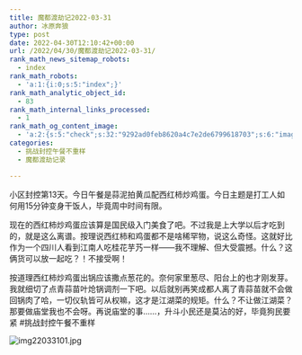 ```yaml
---
title: 魔都渡劫记2022-03-31
author: 冰原奔狼
type: post
date: 2022-04-30T12:10:42+00:00
url: /2022/04/30/魔都渡劫记2022-03-31/
rank_math_news_sitemap_robots:
  - index
rank_math_robots:
  - 'a:1:{i:0;s:5:"index";}'
rank_math_analytic_object_id:
  - 83
rank_math_internal_links_processed:
  - 1
rank_math_og_content_image:
  - 'a:2:{s:5:"check";s:32:"9292ad0feb8620a4c7e2de6799618703";s:6:"images";a:0:{}}'
categories:
  - 挑战封控午餐不重样
  - 魔都渡劫记录

---
```

小区封控第13天。今日午餐是蒜泥拍黄瓜配西红柿炒鸡蛋。今日主题是打工人如何用15分钟变身干饭人，毕竟周中时间有限。

现在的西红柿炒鸡蛋应该算是国民级入门美食了吧。不过我是上大学以后才吃到的，就是这么离谱。按理说西红柿和鸡蛋都不是啥稀罕物，说这么奇怪。这就好比作为一个四川人看到江南人吃桂花芋艿一样——我不理解、但大受震撼。什么？这俩货可以放一起吃？！不接受啊！

按道理西红柿炒鸡蛋出锅应该撒点葱花的。奈何家里葱尽、阳台上的也才刚发芽。我就细切了点青蒜苗叶炝锅调剂一下吧。以后就别再笑成都人离了青蒜苗就不会做回锅肉了哈，一切仪轨皆可从权嘛，这才是江湖菜的规矩。什么？不让做江湖菜？那要做庙堂我也不会呀。再说庙堂的事……，升斗小民还是莫沾的好，毕竟狗民要紧 #挑战封控午餐不重样 

<img decoding="async" src="https://i0.wp.com/s2.loli.net/2022/04/30/TvHQm8J6ARoZtUX.jpg?w=640&#038;ssl=1" alt="img22033101.jpg" data-recalc-dims="1" />